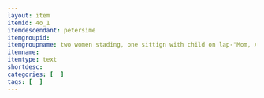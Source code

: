 ```yaml
---
layout: item
itemid: 4o_1
itemdescendant: petersime
itemgroupid: 
itemgroupname: two women stading, one sittign with child on lap-"Mom, Aunt Bessies, Grandma, and Me
itemname: 
itemtype: text
shortdesc: 
categories: [  ]
tags: [  ]
---
```








